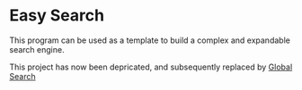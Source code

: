 # Easy Search
  
This program can be used as a template to build a complex and expandable search engine.  
  
This project has now been depricated, and subsequently replaced by [Global Search](https://github.com/Grathium-Industries/Global-Search)
